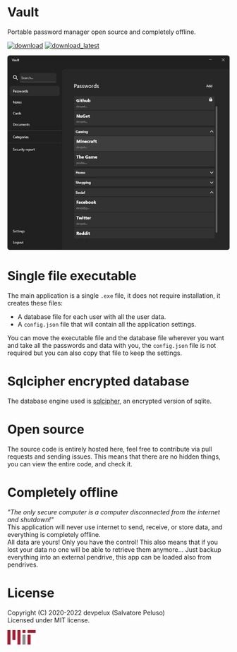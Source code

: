# Vault
Portable password manager open source and completely offline.

[![download](https://img.shields.io/github/v/release/devpelux/vault?label=DOWNLOAD&sort=semver&style=for-the-badge)](https://github.com/devpelux/vault/releases/latest)
[![download_latest](https://img.shields.io/github/v/release/devpelux/vault?include_prereleases&label=LATEST%20RELEASE&sort=semver&style=for-the-badge)](https://github.com/devpelux/vault/releases)

![home](https://raw.githubusercontent.com/devpelux/vault/1.0.0-pre.4/Assets/home.png)


# Single file executable
The main application is a single `.exe` file, it does not require installation, it creates these files:
- A database file for each user with all the user data.
- A `config.json` file that will contain all the application settings.

You can move the executable file and the database file wherever you want and take all the passwords and data with you, the `config.json` file is not required but you can also copy that file to keep the settings.


# Sqlcipher encrypted database
The database engine used is [sqlcipher](https://github.com/sqlcipher/sqlcipher), an encrypted version of sqlite.  


# Open source
The source code is entirely hosted here, feel free to contribute via pull requests and sending issues.
This means that there are no hidden things, you can view the entire code, and check it.


# Completely offline
*"The only secure computer is a computer disconnected from the internet and shutdown!"*  
This application will never use internet to send, receive, or store data, and everything is completely offline.  
All data are yours! Only you have the control!
This also means that if you lost your data no one will be able to retrieve them anymore...
Just backup everything into an external pendrive, this app can be loaded also from pendrives.


# License
Copyright (C) 2020-2022 devpelux (Salvatore Peluso)  
Licensed under MIT license.

[![mit](https://raw.githubusercontent.com/devpelux/vault/1.0.0-pre.4/Assets/Mit.png)](https://github.com/devpelux/vault/blob/1.0.0-pre.4/LICENSE)
